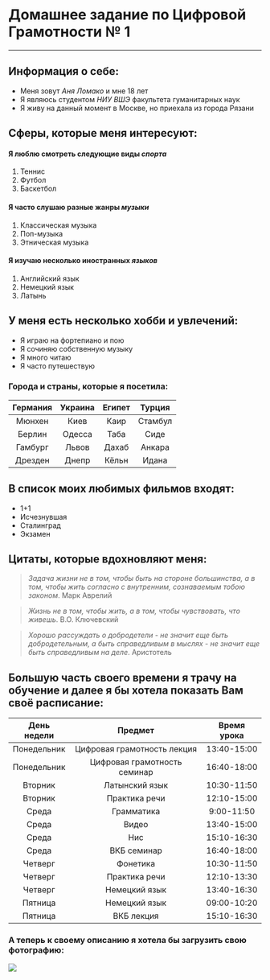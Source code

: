 # Домашнее задание по Цифровой Грамотности № 1
* * *

## Информация о себе:
* Меня зовут *Аня Ломако* и мне 18 лет
* Я являюсь студентом  *НИУ ВШЭ* факультета гуманитарных наук
* Я живу на данный момент в Москве, но приехала из города Рязани
## Сферы, которые меня интересуют:
#### Я люблю смотреть следующие виды *спорта*
1. Теннис
2. Футбол 
3. Баскетбол 
#### Я часто слушаю разные жанры *музыки*
1. Классическая музыка
2. Поп-музыка
3. Этническая музыка
#### Я изучаю несколько иностранных *языков*
1. Английский язык
2. Немецкий язык
3. Латынь
## У меня есть несколько хобби и увлечений:
   * Я играю на фортепиано и пою
   * Я сочиняю собственную музыку
   * Я много читаю 
   * Я часто путешествую 
### Города и страны, которые я посетила:
| Германия  | Украина  | Египет  | Турция  |
|:---------:|:--------:|:-------:|:-------:|
|Мюнхен     |Киев      |Каир     |Стамбул  |
|Берлин     |Одесса    |Таба     |Сиде     |
|Гамбург    |Львов     |Дахаб    |Анкара   |
|Дрезден    |Днепр     |Кёльн    |Идана    |
## В список моих любимых фильмов входят:
- 1+1
- Исчезнувшая
- Сталинград
- Экзамен
## Цитаты, которые вдохновляют меня: 
>*Задача жизни не в том, чтобы быть на стороне большинства, а в том, чтобы жить согласно с внутренним, сознаваемым тобою законом*. Марк Аврелий

>*Жизнь не в том, чтобы жить, а в том, чтобы чувствовать, что живешь*. В.О. Ключевский

>*Хорошо рассуждать о добродетели - не значит еще быть добродетельным, а быть справедливым в мыслях - не значит еще быть справедливым на деле*. Аристотель 
## Большую часть своего времени я трачу на обучение и далее я бы хотела показать Вам своё расписание: 
День недели|Предмет|Время урока|
|:---:|:---:|:---:|
Понедельник|Цифровая грамотность лекция|13:40-15:00|
Понедельник|Цифровая грамотность семинар|16:40-18:00|
Вторник|Латынский язык|10:30-11:50|
Вторник|Практика речи|12:10-15:00|
Среда|Грамматика|9:00-11:50|
Среда|Видео|13:40-15:00|
Среда|Нис|15:10-16:30|
Среда|ВКБ семинар|16:40-18:00|
Четверг|Фонетика|10:30-11:50|
Четверг|Практика речи|12:10-13:30|
Четверг|Немецкий язык|13:40-16:30|
Пятница|Немецкий язык|09:00-10:20|
Пятница|ВКБ лекция|15:10-16:30|
### А теперь к своему описанию я хотела бы загрузить свою фотографию:
![](https://lh3.googleusercontent.com/-P6ZnY_4i5uA/WmNpaaDrvzI/AAAAAAAABkQ/SYz3gVltylIYTOds8C9euUkftFlfpqJ6QCJoC/w530-h530-n-rw/aI5cSLm3SXk.jpg)

